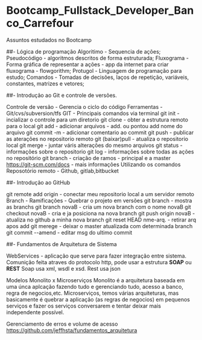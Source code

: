 # Bootcamp_Fullstack_Developer_Banco_Carrefour

Assuntos estudados no Bootcamp

##- Lógica de programação
  Algoritimo - Sequencia de ações;
  Pseudocódigo - algoritmos descritos de forma estruturada;
  Fluxograma - Forma gráfica de representar a ações - app da internet para criar fluxograma - flowgorithm;
  Protugol - Linguagem de programação para estudo;
  Comandos - Tomadas de decisões, laços de repetição, variáveis, constantes, matrizes e vetores;
  
##- Introdução ao Git e controle de versões.

  Controle de versão - Gerencia o ciclo do código
  Ferramentas - Git/cvs/subversion/tfs
  GIT - Principais comandos via terminal
     git init - incializar o controle para um diretorio
     git clone - obter a estrutura remoto para o local
     git add - adicionar arquivos - add. ou pontou add nome do arquivo
     git commit -m - adicionar comentario ao commit 
     git push - publicar as aterações no repositorio remoto
     git (baixar)pull - atualiza o repositorio local
     git merge - juntar váris alterações do mesmo arquivos
     git status - informações sobre o repositorio
     git log - informações sobre todas as ações no repositório
     git branch - criação de ramos - principal e a master
     https://git-scm.com/docs - mais informações
     Utilizando os comandos
  Reposotório remoto - Github, gitlab,bitbucket
  
##- Introdução ao GitHub

   git remote add origin - conectar meu repositorio local a um servidor remoto
   Branch - Ramificações - Quebrar o projeto em versões 
      git branch - mostra as branchs
      git branch novaB - cria um nova branch com o nome novaB
      git checkout novaB - cria e ja posiciona na nova branch
      git push origin novaB - atualiza no github a minha nova branch
      git reset HEAD nme-arq. - retirar arq apos add
      git merege - deixar o master atualizada com determinada branch
      git commit --amend - editar msg do ultimo commit
  
  ##- Fundamentos de Arquitetura de Sistema
  
  WebServices - aplicação que serve para fazer integração entre sistema.
    Comunição feita atraves do protocolo http, pode usar a estrutura **SOAP** ou **REST**
    Soap usa xml, wsdl e xsd. 
    Rest usa json
    
  Modelos Monolito x Microserviços
    Monolito é a arquitetura baseada em uma únca aplcação fazendo tudo e gerenciando tudo, acesso a banco, regra de negocios,etc.
    Microserviços, temos várias arquiteturas, mas basicamente é quebrar a aplicação (as regras de negocios) em pequenos serviços e fazer os serviços conversarem e tentar deixar mais independente possível.
    
 Gerenciamento de erros e volume de acesso
 https://github.com/jeffhsta/fundamentos_arquitetura
      
   
  
     
    
 
